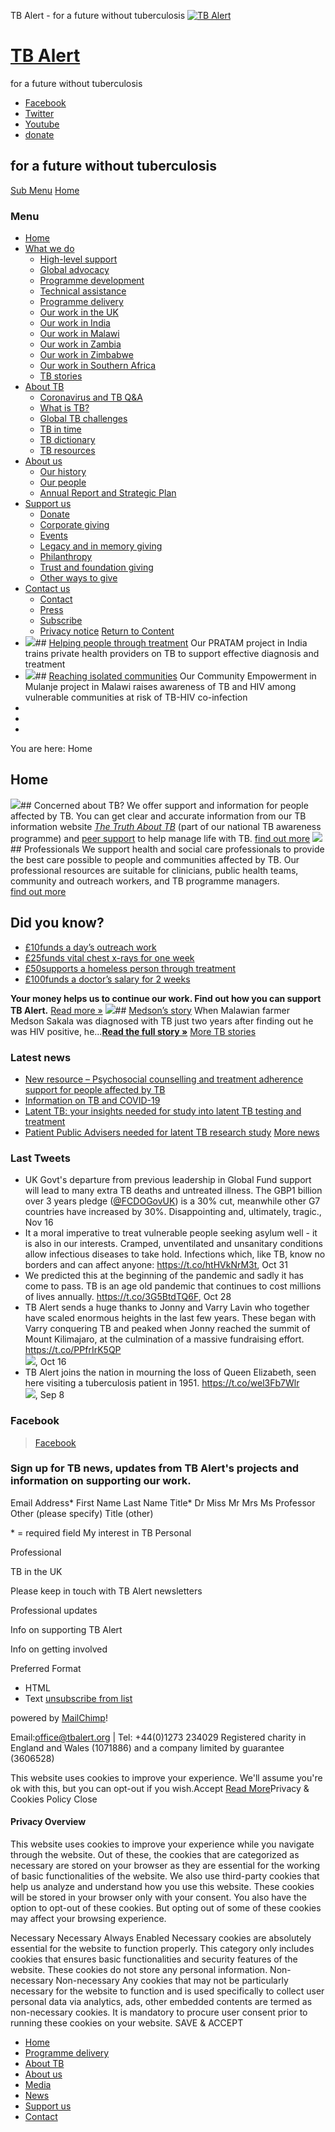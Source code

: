 
TB Alert - for a future without tuberculosis
[![TB Alert](https://www.tbalert.org/wp-content/uploads/2007/12/tb-altert-logo.png)](https://www.tbalert.org/ "for a future without tuberculosis")
# [TB Alert](https://www.tbalert.org/)
for a future without tuberculosis
* [Facebook](https://www.facebook.com/TBAlert)
* [Twitter](https://twitter.com/TB_Alert_UK)
* [Youtube](http://www.youtube.com/user/TBAlert)
* [donate](http://www.justgiving.com/tbalert/donate/)
 ## for a future without tuberculosis
 
[Sub Menu](#subpages)
[Home](https://www.tbalert.org)
### Menu
* [Home](https://www.tbalert.org/)
* [What we do](https://www.tbalert.org/what-we-do/)
	+ [High-level support](https://www.tbalert.org/what-we-do/high-level-organisational-support/)
	+ [Global advocacy](https://www.tbalert.org/what-we-do/advocacy/)
	+ [Programme development](https://www.tbalert.org/what-we-do/programme-and-proposal-development/)
	+ [Technical assistance](https://www.tbalert.org/what-we-do/technical-assistance-and-programme-support/)
	+ [Programme delivery](https://www.tbalert.org/what-we-do/our-programmes/)
	+ [Our work in the UK](https://www.tbalert.org/what-we-do/uk/)
	+ [Our work in India](https://www.tbalert.org/what-we-do/our-work-in-india/)
	+ [Our work in Malawi](https://www.tbalert.org/what-we-do/malawi/)
	+ [Our work in Zambia](https://www.tbalert.org/what-we-do/our-work-in-zambia/)
	+ [Our work in Zimbabwe](https://www.tbalert.org/what-we-do/our-work-in-zimbabwe/)
	+ [Our work in Southern Africa](https://www.tbalert.org/what-we-do/work-southern-africa/)
	+ [TB stories](https://www.tbalert.org/what-we-do/our-programmes/tb-stories/)
* [About TB](https://www.tbalert.org/about-tb/)
	+ [Coronavirus and TB Q&A](https://www.tbalert.org/about-tb/what-is-tb/coronavirus/)
	+ [What is TB?](https://www.tbalert.org/about-tb/what-is-tb/)
	+ [Global TB challenges](https://www.tbalert.org/about-tb/global-tb-challenges/)
	+ [TB in time](https://www.tbalert.org/about-tb/tb-in-time/tb-timeline/)
	+ [TB dictionary](https://www.tbalert.org/about-tb/tb-dictionary/)
	+ [TB resources](https://www.tbalert.org/about-tb/tb-resources/)
* [About us](https://www.tbalert.org/about-us/)
	+ [Our history](https://www.tbalert.org/about-us/our-history/)
	+ [Our people](https://www.tbalert.org/about-us/our-people/)
	+ [Annual Report and Strategic Plan](https://www.tbalert.org/about-us/planning-reporting/)
* [Support us](https://www.tbalert.org/support-us/)
	+ [Donate](https://www.tbalert.org/support-us/donate/)
	+ [Corporate giving](https://www.tbalert.org/support-us/corporate-giving/)
	+ [Events](https://www.tbalert.org/support-us/events/)
	+ [Legacy and in memory giving](https://www.tbalert.org/support-us/legacy-in-memory-giving/)
	+ [Philanthropy](https://www.tbalert.org/support-us/philanthropy/)
	+ [Trust and foundation giving](https://www.tbalert.org/support-us/trust-and-foundation-giving/)
	+ [Other ways to give](https://www.tbalert.org/support-us/other-ways-to-give/)
* [Contact us](https://www.tbalert.org/contact/)
	+ [Contact](https://www.tbalert.org/contact/)
	+ [Press](https://www.tbalert.org/contact/press/)
	+ [Subscribe](https://www.tbalert.org/contact/subscribe/)
	+ [Privacy notice](https://www.tbalert.org/contact/privacy-notice/)
[Return to Content](#top)
* [![](https://www.tbalert.org/wp-content/uploads/2014/02/slide3.jpg)](https://www.tbalert.org/what-we-do/our-work-in-india/pratam/)## [Helping people through treatment](https://www.tbalert.org/what-we-do/our-work-in-india/pratam/)
Our PRATAM project in India trains private health providers on TB to support effective diagnosis and treatment
* [![](https://www.tbalert.org/wp-content/uploads/2014/02/slide2.jpg)](/what-we-do/our-work-in-malawi/)## [Reaching isolated communities](/what-we-do/our-work-in-malawi/)
Our Community Empowerment in Mulanje project in Malawi raises awareness of TB and HIV among vulnerable communities at risk of TB-HIV co-infection
* 
* 
* 
You are here: Home
## Home
 
![](https://www.tbalert.org/wp-content/uploads/2018/01/TTATBLogo_WhiteSpace.jpg)## Concerned about TB?
We offer support and information for people affected by TB. You can get clear and accurate information from our TB information website [*The Truth About TB*](http://www.thetruthabouttb.org) (part of our national TB awareness programme) and [peer support](http://www.thetruthabouttb.org/get-support/) to help manage life with TB.
[find out more](http://www.thetruthabouttb.org/)
![](https://www.tbalert.org/wp-content/uploads/2014/02/health-profs.jpg)## Professionals
We support health and social care professionals to provide the best care possible to people and communities affected by TB. Our professional resources are suitable for clinicians, public health teams, community and outreach workers, and TB programme managers.  
[find out more](http://www.thetruthabouttb.org/professionals/)
## Did you know?
* [£10funds a day’s outreach work](/support-us/donate/)
* [£25funds vital chest x-rays for one week](/support-us/donate/)
* [£50supports a homeless person through treatment](/support-us/donate/)
* [£100funds a doctor’s salary for 2 weeks](/support-us/donate/)
 
**Your money helps us to continue our work. Find out how you can support TB Alert.**
[Read more »](https://www.tbalert.org/support-us/)
![](https://www.tbalert.org/wp-content/uploads/2014/06/Medson-bubble.jpg)## [Medson’s story](https://www.tbalert.org/story-for-home-page/medsons-story/)
When Malawian farmer Medson Sakala was diagnosed with TB just two years after finding out he was HIV positive, he...**[Read the full story »](https://www.tbalert.org/story-for-home-page/medsons-story/)**
[More TB stories](/what-we-do/tb-stories/)
### Latest news
* [New resource – Psychosocial counselling and treatment adherence support for people affected by TB](https://www.tbalert.org/news-article/psychosocial-support/)
* [Information on TB and COVID-19](https://www.tbalert.org/news-article/information-on-tb-and-covid-19/)
* [Latent TB: your insights needed for study into latent TB testing and treatment](https://www.tbalert.org/news-article/latent-tb-your-insights-needed-for-study-into-latent-tb-testing-and-treatment/)
* [Patient Public Advisers needed for latent TB research study](https://www.tbalert.org/news-article/patient-public-advisers-needed-for-latent-tb-research-study/)
[More news](/news/)
### Last Tweets
* UK Govt's departure from previous leadership in Global Fund support will lead to many extra TB deaths and untreated illness. The GBP1 billion over 3 years pledge ([@FCDOGovUK](http://twitter.com/FCDOGovUK)) is a 30% cut, meanwhile other G7 countries have increased by 30%. Disappointing and, ultimately, tragic., Nov 16
* It a moral imperative to treat vulnerable people seeking asylum well - it is also in our interests. Cramped, unventilated and unsanitary conditions allow infectious diseases to take hold. Infections which, like TB, know no borders and can affect anyone: <https://t.co/htHVkNrM3t>, Oct 31
* We predicted this at the beginning of the pandemic and sadly it has come to pass. TB is an age old pandemic that continues to cost millions of lives annually. <https://t.co/3G5BtdTQ6F>, Oct 28
* TB Alert sends a huge thanks to Jonny and Varry Lavin who together have scaled enormous heights in the last few years. These began with Varry conquering TB and peaked when Jonny reached the summit of Mount Kilimajaro, at the culmination of a massive fundraising effort. <https://t.co/PPfrIrK5QP>  
[![](https://pbs.twimg.com/media/FfMQUN9WYAAiw36.jpg)](https://pbs.twimg.com/media/FfMQUN9WYAAiw36.jpg), Oct 16
* TB Alert joins the nation in mourning the loss of Queen Elizabeth, seen here visiting a tuberculosis patient in 1951. <https://t.co/wel3Fb7Wlr>  
[![](https://pbs.twimg.com/media/FcJwpMnXoAQUV-I.jpg)](https://pbs.twimg.com/media/FcJwpMnXoAQUV-I.jpg), Sep 8
 
### Facebook
> [Facebook](https://www.facebook.com/tbalert)
 
### Sign up for TB news, updates from TB Alert's projects and information on supporting our work.
Email Address\*
First Name
Last Name
Title\*
Dr
Miss
Mr
Mrs
Ms
Professor
Other (please specify)
Title (other)
 
 \* = required field 
 My interest in TB 
Personal
  
Professional
  
TB in the UK
  
 Please keep in touch with 
TB Alert newsletters
  
Professional updates
  
Info on supporting TB Alert
  
Info on getting involved
  
Preferred Format
* HTML
* Text
[unsubscribe from list](http://us7.list-manage.com/unsubscribe/?u=0f4560abb8ae7123b1f836e75&id=57267bd0fc)
  
 powered by [MailChimp](http://www.mailchimp.com/affiliates/?aid=0f4560abb8ae7123b1f836e75&afl=1)!
 
 
Email:[office@tbalert.org](mailto:office@tbalert.org) | Tel: +44(0)1273 234029
Registered charity in England and Wales (1071886) and a company limited by guarantee (3606528)
 
 
This website uses cookies to improve your experience. We'll assume you're ok with this, but you can opt-out if you wish.Accept [Read More](https://www.tbalert.org/contact/privacy-notice/)Privacy & Cookies Policy
Close
#### Privacy Overview
 
This website uses cookies to improve your experience while you navigate through the website. Out of these, the cookies that are categorized as necessary are stored on your browser as they are essential for the working of basic functionalities of the website. We also use third-party cookies that help us analyze and understand how you use this website. These cookies will be stored in your browser only with your consent. You also have the option to opt-out of these cookies. But opting out of some of these cookies may affect your browsing experience.
 
Necessary
Necessary
Always Enabled
 Necessary cookies are absolutely essential for the website to function properly. This category only includes cookies that ensures basic functionalities and security features of the website. These cookies do not store any personal information. 
Non-necessary
Non-necessary
 Any cookies that may not be particularly necessary for the website to function and is used specifically to collect user personal data via analytics, ads, other embedded contents are termed as non-necessary cookies. It is mandatory to procure user consent prior to running these cookies on your website. 
SAVE & ACCEPT
* [Home](https://www.tbalert.org/)
* [Programme delivery](https://www.tbalert.org/what-we-do/our-programmes/)
* [About TB](https://www.tbalert.org/about-tb/)
* [About us](https://www.tbalert.org/about-us/)
* [Media](https://www.tbalert.org/contact/press/)
* [News](https://www.tbalert.org/?page_id=1741)
* [Support us](https://www.tbalert.org/support-us/)
* [Contact](https://www.tbalert.org/contact/)
 
